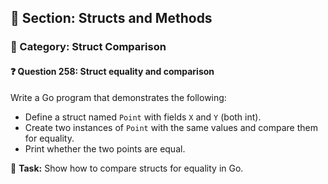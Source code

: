 ## 📘 Section: Structs and Methods  
### 🔹 Category: Struct Comparison  
#### ❓ Question 258: Struct equality and comparison

Write a Go program that demonstrates the following:

- Define a struct named `Point` with fields `X` and `Y` (both int).
- Create two instances of `Point` with the same values and compare them for equality.
- Print whether the two points are equal.

🔧 **Task:** Show how to compare structs for equality in Go.
